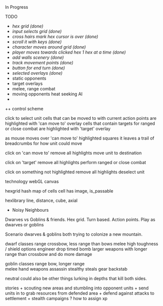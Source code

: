 In Progress
   
TODO

* _hex grid (done)_
* _input selects grid (done)_
* _cross hairs mark hex cursor is over (done)_
* _scroll it with keys (done)_
* _character moves around grid (done)_
* _player moves towards clicked hex 1 hex at a time (done)_
* _add walls scenery (done)_
* _track movement points (done)_
* _button for end turn (done)_
* _selected overlays (done)_
* static opponents
* target overlays
* melee, range combat
* moving opponents heat seeking AI
* 


++ control scheme

click to select unit
  cells that can be moved to with current action points are highlighted with 'can move to' overlay
  cells that contain targets for ranged or close combat are highlighted with 'target' overlay
  
  as mouse moves over 'can move to' highlighted squares it leaves a trail of breadcrumbs for
  how unit could move
  
click on 'can move to'
   remove all highlights
   move unit to destination
   
click on 'target'
   remove all highlights
   perform ranged or close combat
   
click on something not highlighted
   remove all highlights
   deselect unit
   


technology
webGL
canvas

   
hexgrid
   hash map of cells
   cell has image, is_passable
   
   hexlibrary
      line, distance, cube, axial


+ Noisy Neighbours


Dwarves vs Goblins & friends.
Hex grid.
Turn based.
Action points.
Play as dwarves or goblins

Scenario
	dwarves & goblins both trying to colonize a new mountain.

dwarf classes
	range
		crossbow, less range than bows
	melee
		high toughness  / shield options
	engineer
		drop timed bomb
		larger weapons with longer range than crossbow
			and do more damage
		

goblin classes
	range
		bow, longer range	
	melee
		hand weapons
	assassin
		stealthy
		steals gear
		backstab
		

neutral
	could also be other things lurking in depths that kill
	both sides.	

stories
	+ scouting new areas and stumbling into opponent units
	+ send units in to grab resources from defended area
	+ defend against attacks to settlement
	+ stealth campaigns ?  how to assign xp
	